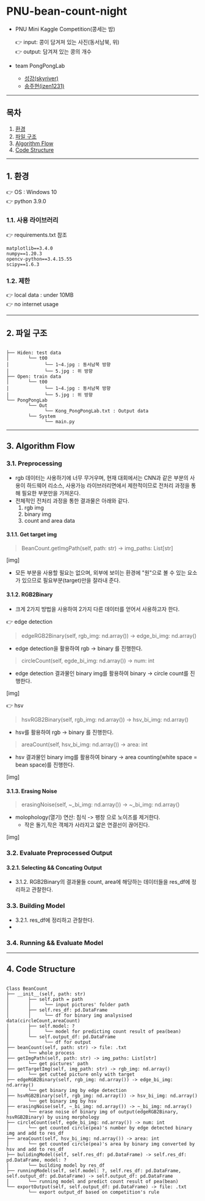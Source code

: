 # PNU-bean-count-night

- PNU Mini Kaggle Competition(콩세는 밤)

    👉 input: 콩이 담겨져 있는 사진(동서남북, 위)   
    👉 output: 담겨져 있는 콩의 개수

- team PongPongLab
    - [성강(skyriver)](https://github.com/skyriver228)
    - [송주현(izen1231)](https://github.com/izen1231)

---------
## 목차
1. [환경](#1-환경)
2. [파일 구조](#2-파일-구조)
3. [Algorithm Flow](#3-Algorithm-Flow)
4. [Code Structure](#4-Code-Structure)
-----------
## 1. 환경
👉 OS : Windows 10  
👉 python 3.9.0

### 1.1. 사용 라이브러리
👉 requirements.txt 참조  
<pre>
<code>matplotlib==3.4.0  
numpy==1.20.3  
opencv-python==3.4.15.55  
scipy==1.6.3  
</code></pre>

### 1.2. 제한
👉 local data : under 10MB  
👉 no internet usage       

----------
## 2. 파일 구조
<pre>
<code>
├── Hiden: test data          
│       └── t00   
│             └── 1~4.jpg : 동서남북 방향
│             └── 5.jpg : 위 방향
├── Open: train data          
│       └── t00   
│             └── 1~4.jpg : 동서남북 방향
│             └── 5.jpg : 위 방향
└── PongPongLab         
        └── Out  
              └── Kong_PongPongLab.txt : Output data
        └── System
              └── main.py
</code></pre>
----------
## 3. Algorithm Flow
### 3.1. Preprocessing
- rgb 데이터는 사용하기에 너무 무거우며, 현재 대회에서는 CNN과 같은 부분의 사용이 하드웨어 리소스, 사용가능 라이브러리면에서 제한적이므로 전처리 과정을 통해 필요한 부분만을 가져온다. 
- 전체적인 전처리 과정을 통한 결과물은 아래와 같다. 
    1. rgb img
    2. binary img
    3. count and area data
#### 3.1.1. Get target img
> BeanCount.getImgPath(self, path: str) -> img_paths: List[str]  

[img]
- 모든 부분을 사용할 필요는 없으며, 외부에 보이는 환경에 "원"으로 볼 수 있는 요소가 있으므로 필요부분(target)만을 잘라내 준다. 
#### 3.1.2. RGB2Binary
- 크게 2가지 방법을 사용하여 2가지 다른 데이터를 얻어서 사용하고자 한다.   

👉 edge detection
> edgeRGB2Binary(self, rgb_img: nd.array()) -> edge_bi_img: nd.array() 
- edge detection을 활용하여 rgb → binary 를 진행한다. 
> circleCount(self, egde_bi_img: nd.array()) -> num: int
- edge detection 결과물인 binary img를 활용하여 binary → circle count를 진행한다. 

[img]

👉 hsv
> hsvRGB2Binary(self, rgb_img: nd.array()) -> hsv_bi_img: nd.array() 
- hsv를 활용하여 rgb → binary 를 진행한다. 
> areaCount(self, hsv_bi_img: nd.array()) -> area: int
- hsv 결과물인 binary img를 활용하여 binary → area counting(white space = bean space)를 진행한다. 

[img]

#### 3.1.3. Erasing Noise
>erasingNoise(self, ~_bi_img: nd.array()) -> ~_bi_img: nd.array()
- molophology(열기) 연산: 침식 -> 팽창 으로 노이즈를 제거한다.
    - 작은 돌기,작은 객체가 사라지고 얇은 연결선이 끊어진다.

[img]

### 3.2. Evaluate Preprocessed Output

#### 3.2.1. Selecting && Concating Output
- 3.1.2. RGB2Binary의 결과물들 count, area에 해당하는 데이터들을 res_df에 정리하고 관찰한다. 

### 3.3. Building Model
- 3.2.1. res_df에 정리하고 관찰한다. 
- 
### 3.4. Running && Evaluate Model
----------
## 4. Code Structure
<pre>
<code>
Class BeanCount
├── __init__(self, path: str)       
│       ├── self.path = path
│       │     └── input pictures' folder path
│       ├── self.res_df: pd.DataFrame
│       │     └── df for binary img analysised data(circleCount,areaCount)
│       ├── self.model: ?
│       │     └── model for predicting count result of pea(bean)
│       └── self.output_df: pd.DataFrame
│             └── df for output
├── beanCount(self, path: str) -> file: .txt
│       └── whole process
├── getImgPath(self, path: str) -> img_paths: List[str]
│       └── get pictures' path
├── getTargetImg(self, img_path: str) -> rgb_img: nd.array()
│       └── get cutted picture only with target
├── edgeRGB2Binary(self, rgb_img: nd.array()) -> edge_bi_img: nd.array()
│       └── get binary img by edge detection 
├── hsvRGB2Binary(self, rgb_img: nd.array()) -> hsv_bi_img: nd.array()
│       └── get binary img by hsv 
├── erasingNoise(self, ~_bi_img: nd.array()) -> ~_bi_img: nd.array()
│       └── erase noise of binary img of output(edgeRGB2Binary, hsvRGB2Binary) by using morphology
├── circleCount(self, egde_bi_img: nd.array()) -> num: int
│       └── get counted circle(pea)'s number by edge detected binary img and add to res_df
├── areaCount(self, hsv_bi_img: nd.array()) -> area: int
│       └── get counted circle(pea)'s area by binary img converted by hsv and add to res_df
├── bulidingModel(self, self.res_df: pd.DataFrame) -> self.res_df: pd.DataFrame, model: ?
│       └── building model by res_df
├── runningModel(self, self.model: ?, self.res_df: pd.DataFrame, self.output_df: pd.DataFrame) -> self.output_df: pd.DataFrame
│       └── running model and predict count result of pea(bean)
└── exportOutput(self, self.output_df: pd.DataFrame) -> file: .txt
        └── export output_df based on competition's rule
</code></pre>